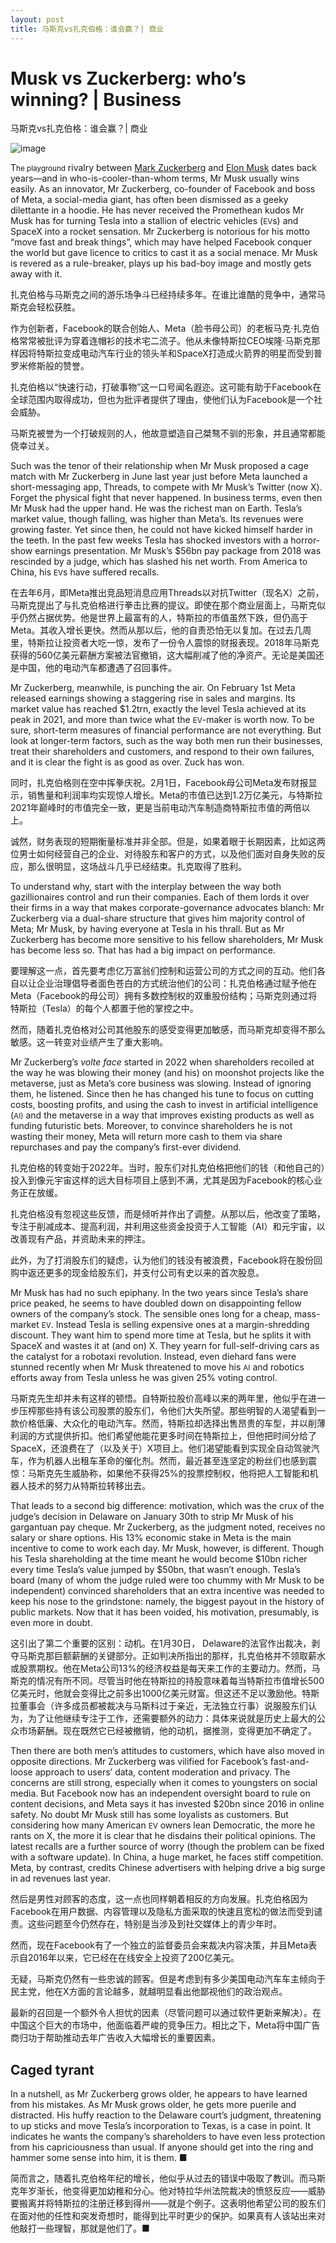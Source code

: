 ```yaml
---
layout: post
title: 马斯克vs扎克伯格：谁会赢？| 商业
---
```




# Musk vs Zuckerberg: who’s winning? | Business

 马斯克vs扎克伯格：谁会赢？| 商业

![image](https://images.weserv.nl/?url=www.economist.com/img/b/1280/720/90/media-assets/image/20240210_WBD000.jpg)

<div></div><p><span>T</span><small>he playground</small> rivalry between <a href="https://www.economist.com/business/2023/10/26/ai-has-rescued-mark-zuckerberg-from-a-metaverse-size-hole">Mark Zuckerberg</a> and <a href="https://www.economist.com/business/2023/12/05/elon-musks-messiah-complex-may-bring-him-down">Elon Musk</a> dates back years—and in who-is-cooler-than-whom terms, Mr Musk usually wins easily. As an innovator, Mr Zuckerberg, co-founder of Facebook and boss of Meta, a social-media giant, has often been dismissed as a geeky dilettante in a hoodie. He has never received the Promethean kudos Mr Musk has for turning Tesla into a stallion of electric vehicles (<small>EV</small>s) and SpaceX into a rocket sensation. Mr Zuckerberg is notorious for his motto “move fast and break things”, which may have helped Facebook conquer the world but gave licence to critics to cast it as a social menace. Mr Musk is revered as a rule-breaker, plays up his bad-boy image and mostly gets away with it. </p>

扎克伯格与马斯克之间的游乐场争斗已经持续多年。在谁比谁酷的竞争中，通常马斯克会轻松获胜。

作为创新者，Facebook的联合创始人、Meta（脸书母公司）的老板马克·扎克伯格常常被批评为穿着连帽衫的技术宅二流子。他从未像特斯拉CEO埃隆·马斯克那样因将特斯拉变成电动汽车行业的领头羊和SpaceX打造成火箭界的明星而受到普罗米修斯般的赞誉。

扎克伯格以“快速行动，打破事物”这一口号闻名遐迩。这可能有助于Facebook在全球范围内取得成功，但也为批评者提供了理由，使他们认为Facebook是一个社会威胁。

马斯克被誉为一个打破规则的人，他故意塑造自己桀骜不驯的形象，并且通常都能侥幸过关。


<p>Such was the tenor of their relationship when Mr Musk proposed a cage match with Mr Zuckerberg in June last year just before Meta launched a short-messaging app, Threads, to compete with Mr Musk’s Twitter (now X). Forget the physical fight that never happened. In business terms, even then Mr Musk had the upper hand. He was the richest man on Earth. Tesla’s market value, though falling, was higher than Meta’s. Its revenues were growing faster. Yet since then, he could not have kicked himself harder in the teeth. In the past few weeks Tesla has shocked investors with a horror-show earnings presentation. Mr Musk’s $56bn pay package from 2018 was rescinded by a judge, which has slashed his net worth. From America to China, his <small>EV</small>s have suffered recalls. </p>

在去年6月，即Meta推出竞品短消息应用Threads以对抗Twitter（现名X）之前，马斯克提出了与扎克伯格进行拳击比赛的提议。即使在那个商业层面上，马斯克似乎仍然占据优势。他是世界上最富有的人，特斯拉的市值虽然下跌，但仍高于Meta。其收入增长更快。然而从那以后，他的自责恐怕无以复加。在过去几周里，特斯拉让投资者大吃一惊，发布了一份令人震惊的财报表现。2018年马斯克获得的560亿美元薪酬方案被法官撤销，这大幅削减了他的净资产。无论是美国还是中国，他的电动汽车都遭遇了召回事件。


<div><div><div id="econ-1"></div></div></div><p>Mr Zuckerberg, meanwhile, is punching the air. On February 1st Meta released earnings showing a staggering rise in sales and margins. Its market value has reached $1.2trn, exactly the level Tesla achieved at its peak in 2021, and more than twice what the <small>EV</small>-maker is worth now. To be sure, short-term measures of financial performance are not everything. But look at longer-term factors, such as the way both men run their businesses, treat their shareholders and customers, and respond to their own failures, and it is clear the fight is as good as over. Zuck has won.</p>

同时，扎克伯格则在空中挥拳庆祝。2月1日，Facebook母公司Meta发布财报显示，销售量和利润率均实现惊人增长。Meta的市值已达到1.2万亿美元，与特斯拉2021年巅峰时的市值完全一致，更是当前电动汽车制造商特斯拉市值的两倍以上。

诚然，财务表现的短期衡量标准并非全部。但是，如果着眼于长期因素，比如这两位男士如何经营自己的企业、对待股东和客户的方式，以及他们面对自身失败的反应，那么很明显，这场战斗几乎已经结束。扎克取得了胜利。


<p>To understand why, start with the interplay between the way both gazillionaires control and run their companies. Each of them lords it over their firms in a way that makes corporate-governance advocates blanch: Mr Zuckerberg via a dual-share structure that gives him majority control of Meta; Mr Musk, by having everyone at Tesla in his thrall. But as Mr Zuckerberg has become more sensitive to his fellow shareholders, Mr Musk has become less so. That has had a big impact on performance.</p>

要理解这一点，首先要考虑亿万富翁们控制和运营公司的方式之间的互动。他们各自以让企业治理倡导者面色苍白的方式统治他们的公司：扎克伯格通过赋予他在Meta（Facebook的母公司）拥有多数控制权的双重股份结构；马斯克则通过将特斯拉（Tesla）的每个人都置于他的掌控之中。

然而，随着扎克伯格对公司其他股东的感受变得更加敏感，而马斯克却变得不那么敏感。这一转变对业绩产生了重大影响。


<p>Mr Zuckerberg’s <i>volte face</i> started in 2022 when shareholders recoiled at the way he was blowing their money (and his) on moonshot projects like the metaverse, just as Meta’s core business was slowing. Instead of ignoring them, he listened. Since then he has changed his tune to focus on cutting costs, boosting profits, and using the cash to invest in artificial intelligence (<small>AI)</small> and the metaverse in a way that improves existing products as well as funding futuristic bets. Moreover, to convince shareholders he is not wasting their money, Meta will return more cash to them via share repurchases and pay the company’s first-ever dividend. </p>

扎克伯格的转变始于2022年。当时，股东们对扎克伯格把他们的钱（和他自己的）投入到像元宇宙这样的远大目标项目上感到不满，尤其是因为Facebook的核心业务正在放缓。

扎克伯格没有忽视这些反馈，而是倾听并作出了调整。从那以后，他改变了策略，专注于削减成本、提高利润，并利用这些资金投资于人工智能（AI）和元宇宙，以改善现有产品，并资助未来的押注。

此外，为了打消股东们的疑虑，认为他们的钱没有被浪费，Facebook将在股份回购中返还更多的现金给股东们，并支付公司有史以来的首次股息。


<p>Mr Musk has had no such epiphany. In the two years since Tesla’s share price peaked, he seems to have doubled down on disappointing fellow owners of the company’s stock. The sensible ones long for a cheap, mass-market <small>EV</small>. Instead Tesla is selling expensive ones at a margin-shredding discount. They want him to spend more time at Tesla, but he splits it with SpaceX and wastes it at (and on) X. They yearn for full-self-driving cars as the catalyst for a robotaxi revolution. Instead, even diehard fans were stunned recently when Mr Musk threatened to move his <small>AI</small> and robotics efforts away from Tesla unless he was given 25% voting control.</p>

马斯克先生却并未有这样的顿悟。自特斯拉股价高峰以来的两年里，他似乎在进一步压榨那些持有该公司股票的股东们，令他们大失所望。那些明智的人渴望看到一款价格低廉、大众化的电动汽车。然而，特斯拉却选择出售昂贵的车型，并以削薄利润的方式提供折扣。他们希望他能花更多时间在特斯拉上，但他把时间分给了SpaceX，还浪费在了（以及关于）X项目上。他们渴望能看到实现全自动驾驶汽车，作为机器人出租车革命的催化剂。然而，最近甚至连坚定的粉丝们也感到震惊：马斯克先生威胁称，如果他不获得25%的投票控制权，他将把人工智能和机器人技术的努力从特斯拉转移出去。


<div><div><div id="econ-2"></div></div></div><p>That leads to a second big difference: motivation, which was the crux of the judge’s decision in Delaware on January 30th to strip Mr Musk of his gargantuan pay cheque. Mr Zuckerberg, as the judgment noted, receives no salary or share options. His 13% economic stake in Meta is the main incentive to come to work each day. Mr Musk, however, is different. Though his Tesla shareholding at the time meant he would become $10bn richer every time Tesla’s value jumped by $50bn, that wasn’t enough. Tesla’s board (many of whom the judge ruled were too chummy with Mr Musk to be independent) convinced shareholders that an extra incentive was needed to keep his nose to the grindstone: namely, the biggest payout in the history of public markets. Now that it has been voided, his motivation, presumably, is even more in doubt.</p>

这引出了第二个重要的区别：动机。在1月30日， Delaware的法官作出裁决，剥夺马斯克那巨额薪酬的关键部分。正如判决所指出的那样，扎克伯格并不领取薪水或股票期权。他在Meta公司13%的经济权益是每天来工作的主要动力。然而，马斯克的情况有所不同。尽管当时他在特斯拉的持股意味着每当特斯拉市值增长500亿美元时，他就会变得比之前多出1000亿美元财富。但这还不足以激励他。特斯拉董事会（许多成员都被裁决与马斯科过于亲近，无法独立行事）说服股东们认为，为了让他继续专注于工作，还需要额外的动力：具体来说就是历史上最大的公众市场薪酬。现在既然它已经被撤销，他的动机，据推测，变得更加不确定了。


<p>Then there are both men’s attitudes to customers, which have also moved in opposite directions. Mr Zuckerberg was vilified for Facebook’s fast-and-loose approach to users’ data, content moderation and privacy. The concerns are still strong, especially when it comes to youngsters on social media. But Facebook now has an independent oversight board to rule on content decisions, and Meta says it has invested $20bn since 2016 in online safety. No doubt Mr Musk still has some loyalists as customers. But considering how many American <small>EV</small> owners lean Democratic, the more he rants on X, the more it is clear that he disdains their political opinions. The latest recalls are a further source of worry (though the problem can be fixed with a software update). In China, a huge market, he faces stiff competition. Meta, by contrast, credits Chinese advertisers with helping drive a big surge in ad revenues last year. </p>

然后是男性对顾客的态度，这一点也同样朝着相反的方向发展。扎克伯格因为Facebook在用户数据、内容管理以及隐私方面采取的快速且宽松的做法而受到谴责。这些问题至今仍然存在，特别是当涉及到社交媒体上的青少年时。

然而，现在Facebook有了一个独立的监督委员会来裁决内容决策，并且Meta表示自2016年以来，它已经在在线安全上投资了200亿美元。

无疑，马斯克仍然有一些忠诚的顾客。但是考虑到有多少美国电动汽车车主倾向于民主党，他在X方面的言论越多，就越明显看出他鄙视他们的政治观点。

最新的召回是一个额外令人担忧的因素（尽管问题可以通过软件更新来解决）。在中国这个巨大的市场中，他面临着严峻的竞争压力。相比之下，Meta将中国广告商归功于帮助推动去年广告收入大幅增长的重要因素。


<h2>Caged tyrant </h2><p>In a nutshell, as Mr Zuckerberg grows older, he appears to have learned from his mistakes. As Mr Musk grows older, he gets more puerile and distracted. His huffy reaction to the Delaware court’s judgment, threatening to up sticks and move Tesla’s incorporation to Texas, is a case in point. It indicates he wants the company’s shareholders to have even less protection from his capriciousness than usual. If anyone should get into the ring and hammer some sense into him, it is them. <span>■</span></p>

简而言之，随着扎克伯格年纪的增长，他似乎从过去的错误中吸取了教训。而马斯克年岁渐长，他变得更加幼稚和分心。他对特拉华州法院裁决的愤怒反应——威胁要搬离并将特斯拉的注册迁移到得州——就是个例子。这表明他希望公司的股东们在面对他的任性和突发奇想时，能得到比平时更少的保护。如果真有人该站出来对他敲打一些理智，那就是他们了。■



